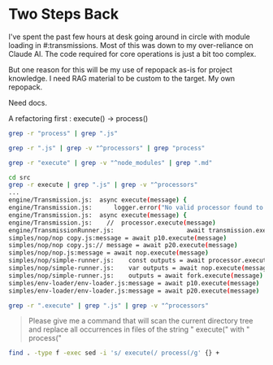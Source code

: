 # Two Steps Back

I've spent the past few hours at desk going around in circle with module loading in #:transmissions. Most of this was down to my over-reliance on Claude AI. The code required for core operations is just a bit too complex.

But one reason for this will be my use of repopack as-is for project knowledge. I need RAG material to be custom to the target. My own repopack.

Need docs.

A refactoring first : execute() -> process()

```sh
grep -r "process" | grep ".js"

grep -r ".js" | grep -v "^processors" | grep "process"

grep -r "execute" | grep -v "^node_modules" | grep ".md"
```

```sh
cd src
grep -r execute | grep ".js" | grep -v "^processors"
...
engine/Transmission.js:  async execute(message) {
engine/Transmission.js:      logger.error("No valid processor found to execute")
engine/Transmission.js:  async execute(message) {
engine/Transmission.js:    //  processor.execute(message)
engine/TransmissionRunner.js:                    await transmission.execute(message)
simples/nop/nop copy.js:message = await p10.execute(message)
simples/nop/nop copy.js:// message = await p20.execute(message)
simples/nop/nop.js:message = await nop.execute(message)
simples/nop/simple-runner.js:    const outputs = await processor.execute(message)
simples/nop/simple-runner.js:    var outputs = await nop.execute(message)
simples/nop/simple-runner.js:    outputs = await fork.execute(message)
simples/env-loader/env-loader.js:message = await p10.execute(message)
simples/env-loader/env-loader.js:message = await p20.execute(message)

grep -r ".execute" | grep ".js" | grep -v "^processors"
```

> Please give me a command that will scan the current directory tree and replace all occurrences in files of the string " execute(" with " process("

```sh
find . -type f -exec sed -i 's/ execute(/ process(/g' {} +
```
